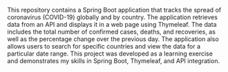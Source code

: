 This repository contains a Spring Boot application that tracks the spread of coronavirus (COVID-19) globally and by country. The application retrieves data from an API and displays it in a web page using Thymeleaf. The data includes the total number of confirmed cases, deaths, and recoveries, as well as the percentage change over the previous day. The application also allows users to search for specific countries and view the data for a particular date range. This project was developed as a learning exercise and demonstrates my skills in Spring Boot, Thymeleaf, and API integration.
